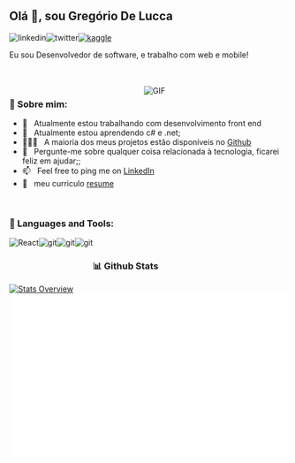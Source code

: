 ## Olá 👋, sou Gregório De Lucca
<a href='https://www.linkedin.com/in/rahul-jha98/'><img align='left' alt="linkedin" src="https://raw.githubusercontent.com/rahul-jha98/rahul-jha98/561d474902b59c7429ec22bb73e225696c27b202/assets/linkedin.svg" height='18px'/></a>
<a href='https://twitter.com/jharahul98/'><img align='left' alt="twitter" src="https://raw.githubusercontent.com/rahul-jha98/rahul-jha98/561d474902b59c7429ec22bb73e225696c27b202/assets/twitter.svg" height='18px'/></a>
<a href='https://www.kaggle.com/rahuljha98/'><img alt="kaggle" src="https://raw.githubusercontent.com/rahul-jha98/rahul-jha98/561d474902b59c7429ec22bb73e225696c27b202/assets/kaggle.svg" height='18px'/></a>

Eu sou Desenvolvedor de software, e  trabalho com web  e mobile!



<br/>
<br/>

<img align="right" alt="GIF" src="https://i.pinimg.com/originals/e1/f3/41/e1f3413bf5036045713341394f617225.gif" width="260px"/>
  
### 🧐 Sobre mim:

- 🔭 &nbsp; Atualmente estou trabalhando com  desenvolvimento front end
- 🌱 &nbsp; Atualmente estou aprendendo c# e .net; 
- 👨🏻‍💻 &nbsp; A maioria dos meus projetos estão disponíveis no [Github](https://github.com/gregoriodelucca98?tab=repositories)
- 💬 &nbsp; Pergunte-me sobre qualquer coisa relacionada à tecnologia, ficarei feliz em ajudar;;
- 📫 &nbsp; Feel free to ping me on [LinkedIn](www.linkedin.com/in/gregoriodelucca)
- 📝 &nbsp; meu curriculo [resume](https://docs.google.com/document/d/1lfvQw9E7yfWkeUBrNFOPwpGJ02UdUMhuK6Pn-6_YobY/edit?usp=sharing)

<br>

### 🔨 Languages and Tools:
<a href="https://reactjs.org/" target="_blank"> <img align="left" alt="React" height ="35px"  src="https://cdn.jsdelivr.net/gh/devicons/devicon/icons/react/react-original.svg"></a>
<a href="https://git-scm.com/" target="_blank"> <img src="https://cdn.jsdelivr.net/gh/devicons/devicon/icons/csharp/csharp-original.svg" align="left" alt="git" height='42px'/> </a>
<a href="https://git-scm.com/" target="_blank"> <img src="https://cdn.jsdelivr.net/gh/devicons/devicon/icons/dotnetcore/dotnetcore-original.svg" align="left" alt="git" height='42px'/> </a>
<a href="https://git-scm.com/" target="_blank"> <img  src="https://brandslogos.com/wp-content/uploads/thumbs/microsoft-sql-server-logo-vector.svg" align="left" alt="git" height='42px'/> </a>


<br>


### 📊 Github Stats
<a href='https://github.com/rahul-jha98/github-stats-transparent'>
  
![Stats Overview](https://raw.githubusercontent.com/gregoriodelucca/github-stats-transparent/output/generated/overview.svg)
![Most Used Languages](https://raw.githubusercontent.com/rahul-jha98/github-stats-transparent/output/generated/languages.svg)

</a>

